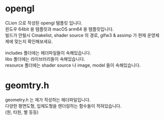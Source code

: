 # opengl

CLion 으로 작성된 opengl 템플릿 입니다.<br/>
윈도우 64bit 용 템플릿과 macOS arm64 용 템플릿입니다.<br/>
빌드가 안될시 Cmakelist, shader source 의 경로, glfw3 & assimp 가 현재 운영체제에 맞는지 확인해보세요.<br/><br/>
includes 폴더에는 헤더파일들이 속해있습니다.<br/>
libs 폴더에는 라이브러리들이 속해있습니다.<br/>
resource 폴더에는 shader source 나 image, model 들이 속해있습니다.<br/>

# geomtry.h 

geometry.h 는 제가 작성하는 헤더파일입니다.<br/>
다양한 평면도형, 입체도형을 렌더링하는 함수들이 적혀있습니다.<br/>
(원, 타원, 별 등등)<br/>
